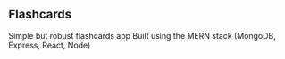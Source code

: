 ## Flashcards
Simple but robust flashcards app
Built using the MERN stack (MongoDB, Express, React, Node)